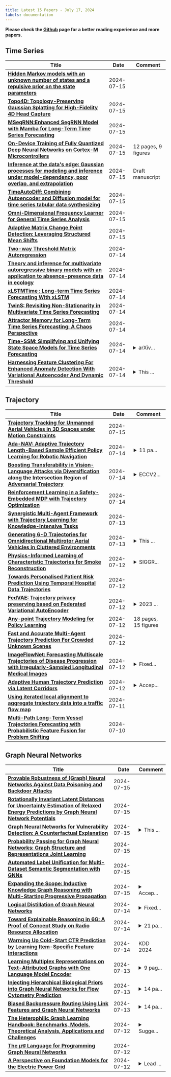 ```yaml
---
title: Latest 15 Papers - July 17, 2024
labels: documentation
---
```

**Please check the [Github](https://github.com/zezhishao/MTS_Daily_ArXiv) page for a better reading experience and more papers.**

## Time Series
| **Title** | **Date** | **Comment** |
| --- | --- | --- |
| **[Hidden Markov models with an unknown number of states and a repulsive prior on the state parameters](http://arxiv.org/abs/2407.10869v1)** | 2024-07-15 |  |
| **[Topo4D: Topology-Preserving Gaussian Splatting for High-Fidelity 4D Head Capture](http://arxiv.org/abs/2406.00440v3)** | 2024-07-15 |  |
| **[MSegRNN:Enhanced SegRNN Model with Mamba for Long-Term Time Series Forecasting](http://arxiv.org/abs/2407.10768v1)** | 2024-07-15 |  |
| **[On-Device Training of Fully Quantized Deep Neural Networks on Cortex-M Microcontrollers](http://arxiv.org/abs/2407.10734v1)** | 2024-07-15 | 12 pages, 9 figures |
| **[Inference at the data's edge: Gaussian processes for modeling and inference under model-dependency, poor overlap, and extrapolation](http://arxiv.org/abs/2407.10442v1)** | 2024-07-15 | Draft manuscript |
| **[TimeAutoDiff: Combining Autoencoder and Diffusion model for time series tabular data synthesizing](http://arxiv.org/abs/2406.16028v2)** | 2024-07-15 |  |
| **[Omni-Dimensional Frequency Learner for General Time Series Analysis](http://arxiv.org/abs/2407.10419v1)** | 2024-07-15 |  |
| **[Adaptive Matrix Change Point Detection: Leveraging Structured Mean Shifts](http://arxiv.org/abs/2401.17473v2)** | 2024-07-15 |  |
| **[Two-way Threshold Matrix Autoregression](http://arxiv.org/abs/2407.10272v1)** | 2024-07-14 |  |
| **[Theory and inference for multivariate autoregressive binary models with an application to absence-presence data in ecology](http://arxiv.org/abs/2407.10260v1)** | 2024-07-14 |  |
| **[xLSTMTime : Long-term Time Series Forecasting With xLSTM](http://arxiv.org/abs/2407.10240v1)** | 2024-07-14 |  |
| **[TwinS: Revisiting Non-Stationarity in Multivariate Time Series Forecasting](http://arxiv.org/abs/2406.03710v2)** | 2024-07-14 |  |
| **[Attractor Memory for Long-Term Time Series Forecasting: A Chaos Perspective](http://arxiv.org/abs/2402.11463v6)** | 2024-07-14 |  |
| **[Time-SSM: Simplifying and Unifying State Space Models for Time Series Forecasting](http://arxiv.org/abs/2405.16312v2)** | 2024-07-14 | <details><summary>arXiv...</summary><p>arXiv admin note: text overlap with arXiv:2402.11463</p></details> |
| **[Harnessing Feature Clustering For Enhanced Anomaly Detection With Variational Autoencoder And Dynamic Threshold](http://arxiv.org/abs/2407.10042v1)** | 2024-07-14 | <details><summary>This ...</summary><p>This work was presented at the 2024 IEEE International Geoscience and Remote Sensing Symposium, IGARSS 2024, 07-12 July 2024, Athens, Greece</p></details> |

## Trajectory
| **Title** | **Date** | **Comment** |
| --- | --- | --- |
| **[Trajectory Tracking for Unmanned Aerial Vehicles in 3D Spaces under Motion Constraints](http://arxiv.org/abs/2407.10837v1)** | 2024-07-15 |  |
| **[Ada-NAV: Adaptive Trajectory Length-Based Sample Efficient Policy Learning for Robotic Navigation](http://arxiv.org/abs/2306.06192v6)** | 2024-07-14 | <details><summary>11 pa...</summary><p>11 pages, 9 figures, 2 tables</p></details> |
| **[Boosting Transferability in Vision-Language Attacks via Diversification along the Intersection Region of Adversarial Trajectory](http://arxiv.org/abs/2403.12445v3)** | 2024-07-14 | <details><summary>ECCV2...</summary><p>ECCV2024. Code is available at https://github.com/SensenGao/VLPTransferAttack</p></details> |
| **[Reinforcement Learning in a Safety-Embedded MDP with Trajectory Optimization](http://arxiv.org/abs/2310.06903v2)** | 2024-07-14 |  |
| **[Synergistic Multi-Agent Framework with Trajectory Learning for Knowledge-Intensive Tasks](http://arxiv.org/abs/2407.09893v1)** | 2024-07-13 |  |
| **[Generating 6-D Trajectories for Omnidirectional Multirotor Aerial Vehicles in Cluttered Environments](http://arxiv.org/abs/2404.10392v2)** | 2024-07-13 | <details><summary>This ...</summary><p>This work has been submitted to the IEEE for possible publication. Copyright may be transferred without notice, after which this version may no longer be accessible. arXiv admin note: text overlap with arXiv:2209.06764</p></details> |
| **[Physics-Informed Learning of Characteristic Trajectories for Smoke Reconstruction](http://arxiv.org/abs/2407.09679v1)** | 2024-07-12 | <details><summary>SIGGR...</summary><p>SIGGRAPH 2024 (conference track), Project Website: \url{https://19reborn.github.io/PICT_Smoke.github.io/}</p></details> |
| **[Towards Personalised Patient Risk Prediction Using Temporal Hospital Data Trajectories](http://arxiv.org/abs/2407.09373v1)** | 2024-07-12 |  |
| **[FedVAE: Trajectory privacy preserving based on Federated Variational AutoEncoder](http://arxiv.org/abs/2407.09239v1)** | 2024-07-12 | <details><summary>2023 ...</summary><p>2023 IEEE 98th Vehicular Technology Conference</p></details> |
| **[Any-point Trajectory Modeling for Policy Learning](http://arxiv.org/abs/2401.00025v3)** | 2024-07-12 | 18 pages, 15 figures |
| **[Fast and Accurate Multi-Agent Trajectory Prediction For Crowded Unknown Scenes](http://arxiv.org/abs/2407.09068v1)** | 2024-07-12 |  |
| **[ImageFlowNet: Forecasting Multiscale Trajectories of Disease Progression with Irregularly-Sampled Longitudinal Medical Images](http://arxiv.org/abs/2406.14794v3)** | 2024-07-12 | <details><summary>Fixed...</summary><p>Fixed some typos. Merged multibib</p></details> |
| **[Adaptive Human Trajectory Prediction via Latent Corridors](http://arxiv.org/abs/2312.06653v2)** | 2024-07-12 | <details><summary>Accep...</summary><p>Accepted to ECCV 2024. Project website can be found at https://neerja.me/atp_latent_corridors/</p></details> |
| **[Using iterated local alignment to aggregate trajectory data into a traffic flow map](http://arxiv.org/abs/2406.17500v2)** | 2024-07-11 |  |
| **[Multi-Path Long-Term Vessel Trajectories Forecasting with Probabilistic Feature Fusion for Problem Shifting](http://arxiv.org/abs/2310.18948v6)** | 2024-07-10 |  |

## Graph Neural Networks
| **Title** | **Date** | **Comment** |
| --- | --- | --- |
| **[Provable Robustness of (Graph) Neural Networks Against Data Poisoning and Backdoor Attacks](http://arxiv.org/abs/2407.10867v1)** | 2024-07-15 |  |
| **[Rotationally Invariant Latent Distances for Uncertainty Estimation of Relaxed Energy Predictions by Graph Neural Network Potentials](http://arxiv.org/abs/2407.10844v1)** | 2024-07-15 |  |
| **[Graph Neural Networks for Vulnerability Detection: A Counterfactual Explanation](http://arxiv.org/abs/2404.15687v2)** | 2024-07-15 | <details><summary>This ...</summary><p>This paper was accepted in the proceedings of the 33rd ACM SIGSOFT International Symposium on Software Testing and Analysis (ISSTA 2024)</p></details> |
| **[Probability Passing for Graph Neural Networks: Graph Structure and Representations Joint Learning](http://arxiv.org/abs/2407.10688v1)** | 2024-07-15 |  |
| **[Automated Label Unification for Multi-Dataset Semantic Segmentation with GNNs](http://arxiv.org/abs/2407.10534v1)** | 2024-07-15 |  |
| **[Expanding the Scope: Inductive Knowledge Graph Reasoning with Multi-Starting Progressive Propagation](http://arxiv.org/abs/2407.10430v1)** | 2024-07-15 | <details><summary>Accep...</summary><p>Accepted in the 23rd International Semantic Web Conference (ISWC 2024)</p></details> |
| **[Logical Distillation of Graph Neural Networks](http://arxiv.org/abs/2406.07126v2)** | 2024-07-14 | <details><summary>Fixed...</summary><p>Fixed errors in the statement of Theorem 1</p></details> |
| **[Toward Explainable Reasoning in 6G: A Proof of Concept Study on Radio Resource Allocation](http://arxiv.org/abs/2407.10186v1)** | 2024-07-14 | <details><summary>21 pa...</summary><p>21 pages, 11 Figures, 5 Tables</p></details> |
| **[Warming Up Cold-Start CTR Prediction by Learning Item-Specific Feature Interactions](http://arxiv.org/abs/2407.10112v1)** | 2024-07-14 | KDD 2024 |
| **[Learning Multiplex Representations on Text-Attributed Graphs with One Language Model Encoder](http://arxiv.org/abs/2310.06684v2)** | 2024-07-13 | <details><summary>9 pag...</summary><p>9 pages, 11 appendix pages</p></details> |
| **[Injecting Hierarchical Biological Priors into Graph Neural Networks for Flow Cytometry Prediction](http://arxiv.org/abs/2405.18507v2)** | 2024-07-13 | <details><summary>14 pa...</summary><p>14 pages, ICML Conference Workshop 2024. arXiv admin note: text overlap with arXiv:2402.18610</p></details> |
| **[Biased Backpressure Routing Using Link Features and Graph Neural Networks](http://arxiv.org/abs/2407.09753v1)** | 2024-07-13 | <details><summary>14 pa...</summary><p>14 pages, 15 figures, submitted to IEEE Transactions on Machine Learning in Communications and Networking. arXiv admin note: text overlap with arXiv:2310.04364, arXiv:2211.10748</p></details> |
| **[The Heterophilic Graph Learning Handbook: Benchmarks, Models, Theoretical Analysis, Applications and Challenges](http://arxiv.org/abs/2407.09618v1)** | 2024-07-12 | <details><summary>Sugge...</summary><p>Suggestions and comments are welcomed at sitao.luan@mail.mcgill.ca!</p></details> |
| **[The $μ\mathcal{G}$ Language for Programming Graph Neural Networks](http://arxiv.org/abs/2407.09441v1)** | 2024-07-12 |  |
| **[A Perspective on Foundation Models for the Electric Power Grid](http://arxiv.org/abs/2407.09434v1)** | 2024-07-12 | <details><summary>Lead ...</summary><p>Lead contact: H.F.H.; Major equal contributors: H.F.H., T.B., B.G., L.S.A.M., A.P., A.V., J.W.; Significant equal contributors: J.B., A.B.M., S.C., I.F., B.H., R.J., K.K., V.M., F.M., M.D.M., O.R., H.S., L.X., E.S.Y., A.Z.; Other equal contributors: A.J.B., R.J.B., B.P.B., J.S., S.S</p></details> |

